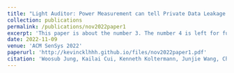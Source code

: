 ```yaml
---
title: "Light Auditor: Power Measurement can tell Private Data Leakage through IoT Covert Channels"
collection: publications
permalink: /publications/nov2022paper1
excerpt: 'This paper is about the number 3. The number 4 is left for future work.'
date: 2022-11-09
venue: 'ACM SenSys 2022'
paperurl: 'http://kevincklhhh.github.io/files/nov2022paper1.pdf'
citation: 'Woosub Jung, Kailai Cui, Kenneth Koltermann, Junjie Wang, Chunsheng Xin, Gang Zhou, “Light Auditor: Power Measurement can tell Private Data Leakage through IoT Covert Channels,” ACM SenSys 2022, Boston, MA, November 2022.'
---
```


